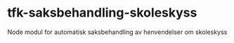 # tfk-saksbehandling-skoleskyss
Node modul for automatisk saksbehandling av henvendelser om skoleskyss
